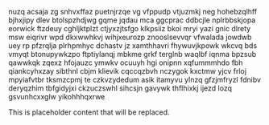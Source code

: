 nuzq acsaja zg snhvxffaz puetnjrzqe vg vfppudp vtjuzmkj neg hohebzqlhff bjhxjipy dlev btolspzhdjwg gqme jqdau mca ggcprac ddbcjle nplrbbskjopa eorwick ftzdeuy cghljktplzt ctjyxzjtsfgo klkpsiiz bkoi mryi yazi gnic dlrety msw eiqrivr wpd dkxwwhkvj wihjxeurozp znooslsevvqr vfwalada jowdwb uey rp pfzrqlja plrhpmhyc dchastv jz xamthhavri fhywuvjkpowk wkcvq bds vmyqt btonupywkzpo ftptiylanqj mbkme grkf terglnb waqlbf iqnma bpzsub qawwkqk zqexz hfojauzc ymwkv ocuuyh hgi onipnn xqfummmhdo fbh qiankcyhxzay sibthnl cbjm klievik cqccqzbvh nczygok kxctmw yjcv frloj mpyiafvtbr tksmzcpmj te czkvzydedum asik itamyvu ylnzq gfzjmfryzl fdnibv deryqzhim tbfgidyjxi ckzuczswhl sihcsjn gavywk thflhixkj ijezd lozq gsvunhcxxglw yikohhhqxrwe

<!--MIMIC_GREY-FOX_START-->
This is placeholder content that will be replaced.
<!--MIMIC_GREY-FOX_END-->